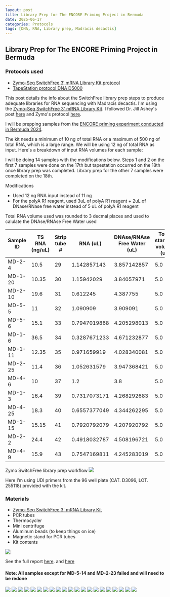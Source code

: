 ```yaml
---
layout: post
title: Library Prep for The ENCORE Priming Project in Bermuda
date: 2025-06-17
categories: Protocols
tags: [DNA, RNA, Library prep, Madracis decactis]
---
```


## Library Prep for The ENCORE Priming Project in Bermuda 

### Protocols used 

- [Zymo-Seq SwitchFree 3′ mRNA Library Kit protocol](https://github.com/flofields/Florence_Putnam_Lab_Notebook/blob/5e1bd6a1daa8db6ce40285a804eace80a1039421/protocols/Zymo_seq_switchfree_3_mrna_library_kit.pdf)
- [TapeStation protocol DNA D5000](https://github.com/flofields/Florence_Putnam_Lab_Notebook/blob/6e9046967846d31b2658908bf7ece3a7d2a67ed0/_posts/2025-06-09-DNA-Tapestation.md)

This post details the info about the SwitchFree library prep steps to produce adequate libraries for RNA sequencing with Madracis decactis. I'm using the [Zymo-Seq SwitchFree 3' mRNA Library Kit](https://github.com/flofields/Florence_Putnam_Lab_Notebook/blob/5e1bd6a1daa8db6ce40285a804eace80a1039421/protocols/Zymo_seq_switchfree_3_mrna_library_kit.pdf). I followed Dr. Jill Ashey's post [here](https://github.com/JillAshey/JillAshey_Putnam_Lab_Notebook/blob/master/_posts/2024-03-29-Zymo-SwitchFree.md) and Zymo's protocol [here](https://files.zymoresearch.com/protocols/_r3008_r3009__zymo_seq_switchfree_3_mrna_library_kit.pdf). 

I will be prepping samples from the [ENCORE priming experiment conducted in Bermuda 2024](https://github.com/flofields/Coral_Priming_Experiments_Summer_2024).

The kit needs a minimum of 10 ng of total RNA or a maximum of 500 ng of total RNA, which is a large range. We will be using 12 ng of total RNA as input. Here's a breakdown of input RNA volumes for each sample:

I will be doing 14 samples with the modifications below. Steps 1 and 2 on the first 7 samples were done on the 17th but tapestation occurred on the 18th once library prep was completed. Library prep for the other 7 samples were completed on the 18th.

Modifications 

- Used 12 ng RNA input instead of 11 ng
- For the polyA R1 reagent, used 3uL of polyA R1 reagent + 2uL of DNase/RNase free water instead of 5 uL of polyA R1 reagent

Total RNA volume used was rounded to 3 decmal places and used to calulate the DNAse/RNAse Free Water used

| Sample ID | TS RNA (ng/uL) | Strip tube # | RNA (uL) | DNAse/RNAse Free Water (uL) | Total starting volume (ul) | Primer |
| ------ | -------------- | ------------ | -------- | -------------------- | -------------------------- | ------ |
| MD-2-4| 10.5           | 29            | 1.142857143	|3.857142857                | 5.0                        | 53      |
| MD-1-20| 10.35           | 30            | 1.15942029	|3.84057971                 | 5.0                        | 54      |
| MD-2-10| 19.6           | 31            |0.612245	|4.387755                 | 5.0                        | 55      |
| MD-5-5| 11           | 32            | 1.090909	|3.909091                 | 5.0                        | 56      |
| MD-5-6| 15.1           | 33            | 0.7947019868	|4.205298013                | 5.0                        | 57      |
| MD-1-6| 36.5           | 34            | 0.3287671233	|4.671232877               | 5.0                        | 58      |
| MD-1-11 |12.35           | 35            |0.971659919	|4.028340081                 | 5.0                        | 59      |
 MD-2-25| 11.4           | 36            | 1.052631579	|3.947368421                 | 5.0                        | 60      |
| MD-4-6| 10           | 37            | 1.2	|3.8                 | 5.0                        | 61      |
| MD-1-3| 16.4           | 39            |0.7317073171	|4.268292683                 | 5.0                        | 62      |
| MD-4-25| 18.3           |40            | 0.6557377049	|4.344262295                 | 5.0                        | 63      |
| MD-1-15| 15.15           | 41            | 0.7920792079	|4.207920792                | 5.0                        | 64      |
| MD-2-2| 24.4           | 42            | 0.4918032787	|4.508196721               | 5.0                        | 65      |
| MD-4-9 |15.9           | 43            |0.7547169811	|4.245283019                 | 5.0                        | 66      |

Zymo SwitchFree library prep workflow
![](https://github.com/flofields/Florence_Putnam_Lab_Notebook/blob/85a6e4a1cfdee2851b568f8d417ef4271da868a6/images/Zymo-Seq_SwitchFree_3'_mRNA_Library_Kit_Workflow.jpg?raw=true)
	 
Here I’m using UDI primers from the 96 well plate (CAT. D3096, LOT. 255118) provided with the kit.


### Materials 

- [Zymo-Seq SwitchFree 3' mRNA Library Kit](https://www.zymoresearch.com/products/zymo-seq-switchfree-3-mrna-library-kit)
- PCR tubes 
- Thermocycler 
- Mini centrifuge
- Aluminum beads (to keep things on ice)
- Magnetic stand for PCR tubes 
- Kit contents 

![](https://github.com/flofields/Florence_Putnam_Lab_Notebook/blob/fd3b63aea71aa8571e6614d968c75bc7a751b25a/images/Zymo%20switch%20free/Zymo%20switch%20free%20kit%20contents.jpg?raw=true)


See the full report [here](https://github.com/flofields/Coral_Priming_Experiments_Summer_2024/blob/5dba240ac13474e911af17f6027ad065f7b6b03c/images/D5000_ScreenTape/2025_06_17/DNA_ENCORE_2025-18_FF1.pdf). and [here](https://github.com/flofields/Coral_Priming_Experiments_Summer_2024/blob/5dba240ac13474e911af17f6027ad065f7b6b03c/images/D5000_ScreenTape/2025_06_17/DNA_ENCORE_2025-18_FF2.pdf)


#### Note: All samples except for MD-5-14 and MD-2-23 failed and will need to be redone

![](https://raw.githubusercontent.com/flofields/Coral_Priming_Experiments_Summer_2024/refs/heads/main/images/D5000_ScreenTape/2025_06_17/DNA_ENCORE_2025-18_FF1_page-0001.jpg)
![](https://raw.githubusercontent.com/flofields/Coral_Priming_Experiments_Summer_2024/refs/heads/main/images/D5000_ScreenTape/2025_06_17/DNA_ENCORE_2025-18_FF1_page-0002.jpg)
![](https://raw.githubusercontent.com/flofields/Coral_Priming_Experiments_Summer_2024/refs/heads/main/images/D5000_ScreenTape/2025_06_17/DNA_ENCORE_2025-18_FF1_page-0003.jpg)
![](https://raw.githubusercontent.com/flofields/Coral_Priming_Experiments_Summer_2024/refs/heads/main/images/D5000_ScreenTape/2025_06_17/DNA_ENCORE_2025-18_FF1_page-0004.jpg)
![](https://raw.githubusercontent.com/flofields/Coral_Priming_Experiments_Summer_2024/refs/heads/main/images/D5000_ScreenTape/2025_06_17/DNA_ENCORE_2025-18_FF1_page-0005.jpg)
![](https://raw.githubusercontent.com/flofields/Coral_Priming_Experiments_Summer_2024/refs/heads/main/images/D5000_ScreenTape/2025_06_17/DNA_ENCORE_2025-18_FF1_page-0006.jpg)
![](https://raw.githubusercontent.com/flofields/Coral_Priming_Experiments_Summer_2024/refs/heads/main/images/D5000_ScreenTape/2025_06_17/DNA_ENCORE_2025-18_FF1_page-0007.jpg)
![](https://raw.githubusercontent.com/flofields/Coral_Priming_Experiments_Summer_2024/refs/heads/main/images/D5000_ScreenTape/2025_06_17/DNA_ENCORE_2025-18_FF1_page-0008.jpg)
![](https://raw.githubusercontent.com/flofields/Coral_Priming_Experiments_Summer_2024/refs/heads/main/images/D5000_ScreenTape/2025_06_17/DNA_ENCORE_2025-18_FF1_page-0009.jpg)
![](https://raw.githubusercontent.com/flofields/Coral_Priming_Experiments_Summer_2024/refs/heads/main/images/D5000_ScreenTape/2025_06_17/DNA_ENCORE_2025-18_FF1_page-0010.jpg)
![](https://raw.githubusercontent.com/flofields/Coral_Priming_Experiments_Summer_2024/refs/heads/main/images/D5000_ScreenTape/2025_06_17/DNA_ENCORE_2025-18_FF1_page-0011.jpg)
![](https://raw.githubusercontent.com/flofields/Coral_Priming_Experiments_Summer_2024/refs/heads/main/images/D5000_ScreenTape/2025_06_17/DNA_ENCORE_2025-18_FF1_page-0012.jpg)
![](https://raw.githubusercontent.com/flofields/Coral_Priming_Experiments_Summer_2024/refs/heads/main/images/D5000_ScreenTape/2025_06_17/DNA_ENCORE_2025-18_FF2_page-0001.jpg)
![](https://raw.githubusercontent.com/flofields/Coral_Priming_Experiments_Summer_2024/refs/heads/main/images/D5000_ScreenTape/2025_06_17/DNA_ENCORE_2025-18_FF2_page-0002.jpg)
![](https://raw.githubusercontent.com/flofields/Coral_Priming_Experiments_Summer_2024/refs/heads/main/images/D5000_ScreenTape/2025_06_17/DNA_ENCORE_2025-18_FF2_page-0003.jpg)
![](https://raw.githubusercontent.com/flofields/Coral_Priming_Experiments_Summer_2024/refs/heads/main/images/D5000_ScreenTape/2025_06_17/DNA_ENCORE_2025-18_FF2_page-0004.jpg)
![](https://raw.githubusercontent.com/flofields/Coral_Priming_Experiments_Summer_2024/refs/heads/main/images/D5000_ScreenTape/2025_06_17/DNA_ENCORE_2025-18_FF2_page-0005.jpg)
![](https://raw.githubusercontent.com/flofields/Coral_Priming_Experiments_Summer_2024/refs/heads/main/images/D5000_ScreenTape/2025_06_17/DNA_ENCORE_2025-18_FF2_page-0006.jpg)
![](https://raw.githubusercontent.com/flofields/Coral_Priming_Experiments_Summer_2024/refs/heads/main/images/D5000_ScreenTape/2025_06_17/DNA_ENCORE_2025-18_FF2_page-0007.jpg)
![](https://raw.githubusercontent.com/flofields/Coral_Priming_Experiments_Summer_2024/refs/heads/main/images/D5000_ScreenTape/2025_06_17/DNA_ENCORE_2025-18_FF2_page-0008.jpg)
![](https://raw.githubusercontent.com/flofields/Coral_Priming_Experiments_Summer_2024/refs/heads/main/images/D5000_ScreenTape/2025_06_17/DNA_ENCORE_2025-18_FF2_page-0009.jpg)